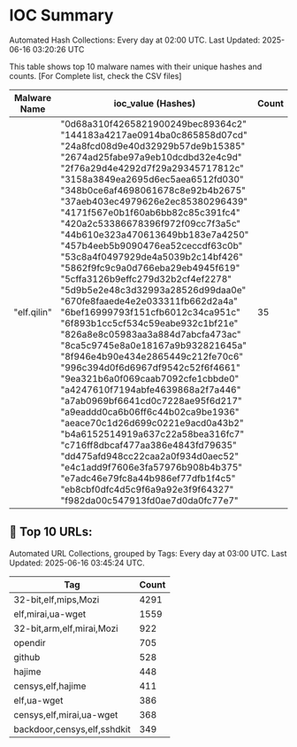 # IOC Summary

Automated Hash Collections: Every day at 02:00 UTC. Last Updated: 2025-06-16 03:20:26 UTC

This table shows top 10 malware names with their unique hashes and counts. [For Complete list, check the CSV files]

| Malware Name | ioc_value (Hashes) | Count |
|--------------|--------------------|-------|
|  "elf.qilin" |  "0d68a310f4265821900249bec89364c2"<br> "144183a4217ae0914ba0c865858d07cd"<br> "24a8fcd08d9e40d32929b57de9b15385"<br> "2674ad25fabe97a9eb10dcdbd32e4c9d"<br> "2f76a29d4e4292d7f29a29345717812c"<br> "3158a3849ea2695d6ec5aea6512fd030"<br> "348b0ce6af4698061678c8e92b4b2675"<br> "37aeb403ec4979626e2ec85380296439"<br> "4171f567e0b1f60ab6bb82c85c391fc4"<br> "420a2c53386678396f972f09cc7f3a5c"<br> "44b610e323a470613649bb183e7a4250"<br> "457b4eeb5b9090476ea52ceccdf63c0b"<br> "53c8a4f0497929de4a5039b2c14bf426"<br> "5862f9fc9c9a0d766eba29eb4945f619"<br> "5cffa3126b9effc279d32b2cf4ef2278"<br> "5d9b5e2e48c3d32993a28526d99daa0e"<br> "670fe8faaede4e2e033311fb662d2a4a"<br> "6bef16999793f151cfb6012c34ca951c"<br> "6f893b1cc5cf534c59eabe932c1bf21e"<br> "826a8e8c05983aa3a884d7abcfa473ac"<br> "8ca5c9745e8a0e18167a9b932821645a"<br> "8f946e4b90e434e2865449c212fe70c6"<br> "996c394d0f6d6967df9542c52f6f4661"<br> "9ea321b6a0f069caab7092cfe1cbbde0"<br> "a4247610f7194abfe4639868a2f7a446"<br> "a7ab0969bf6641cd0c7228ae95f6d217"<br> "a9eaddd0ca6b06ff6c44b02ca9be1936"<br> "aeace70c1d26d699c0221e9acd0a43b2"<br> "b4a6152514919a637c22a58bea316fc7"<br> "c716ff8dbcaf477aa386e4843fd79635"<br> "dd475afd948cc22caa2a0f934d0aec52"<br> "e4c1add9f7606e3fa57976b908b4b375"<br> "e7adc46e79fc8a44b986ef77dfb1f4c5"<br> "eb8cbf0dfc4d5c9f6a9a92e3f9f64327"<br> "f982da00c547913fd0ae7d0da0fc77e7" | 35 |

<!-- url_summary_start -->
## 🔗 Top 10 URLs:

Automated URL Collections, grouped by Tags: Every day at 03:00 UTC. Last Updated: 2025-06-16 03:45:24 UTC.

| Tag | Count |
|-----|-------|
| 32-bit,elf,mips,Mozi | 4291 |
| elf,mirai,ua-wget | 1559 |
| 32-bit,arm,elf,mirai,Mozi | 922 |
| opendir | 705 |
| github | 528 |
| hajime | 448 |
| censys,elf,hajime | 411 |
| elf,ua-wget | 386 |
| censys,elf,mirai,ua-wget | 368 |
| backdoor,censys,elf,sshdkit | 349 |
<!-- url_summary_end -->
